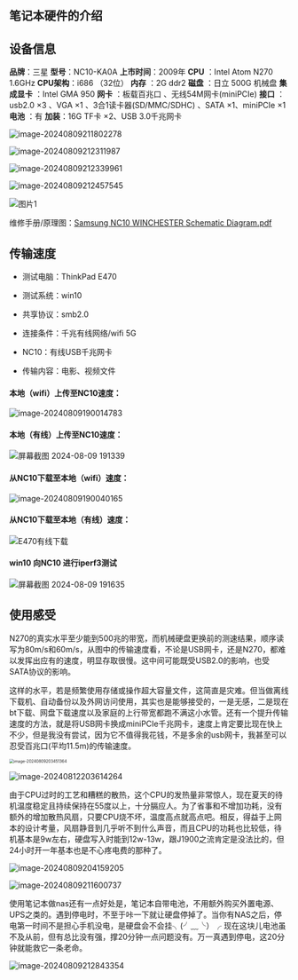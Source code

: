 ## 笔记本硬件的介绍

## 设备信息

**品牌**：三星
**型号**：NC10-KA0A
**上市时间**：2009年
**CPU** ：Intel Atom N270  1.6GHz
**CPU架构**：i686 （32位）
**内存** ：2G  ddr2
**磁盘** ：日立 500G 机械盘
**集成显卡** ：Intel GMA 950
**网卡** ：板载百兆口 、无线54M网卡(miniPCIe)
**接口** ：usb2.0 ×3 、VGA ×1 、3合1读卡器(SD/MMC/SDHC) 、SATA ×1、miniPCIe ×1
**电池** ：有
**加装**：16G TF卡 ×2、USB 3.0千兆网卡

![image-20240809211802278](https://cdn.jsdelivr.net/gh/GKK2024/Convert-an-NC10-into-a-NAS@main/Images/202408092118588.png)

![image-20240809212311987](https://cdn.jsdelivr.net/gh/GKK2024/Convert-an-NC10-into-a-NAS@main/Images/202408092123324.png)

![image-20240809212339961](https://cdn.jsdelivr.net/gh/GKK2024/Convert-an-NC10-into-a-NAS@main/Images/202408092123254.png)

![image-20240809212457545](https://cdn.jsdelivr.net/gh/GKK2024/Convert-an-NC10-into-a-NAS@main/Images/202408092124869.png)

![图片1](https://cdn.jsdelivr.net/gh/GKK2024/Convert-an-NC10-into-a-NAS@main/Images/202408101215872.png)

维修手册/原理图：[Samsung NC10 WINCHESTER Schematic Diagram.pdf](https://github.com/GKK2024/Convert-an-NC10-into-a-NAS/blob/4a5b780e293ac8b9b470ed666c0248165eeec979/Samsung%20NC10%20WINCHESTER%20Schematic%20Diagram.pdf)

## 传输速度

- 测试电脑：ThinkPad E470
- 测试系统：win10

- 共享协议：smb2.0
- 连接条件：千兆有线网络/wifi 5G
- NC10：有线USB千兆网卡
- 传输内容：电影、视频文件

#### 本地（wifi）上传至NC10速度：

![image-20240809190014783](https://cdn.jsdelivr.net/gh/GKK2024/Convert-an-NC10-into-a-NAS@main/Images/202408092010202.png)

#### 本地（有线）上传至NC10速度：

![屏幕截图 2024-08-09 191339](https://cdn.jsdelivr.net/gh/GKK2024/Convert-an-NC10-into-a-NAS@main/Images/202408092010172.png)

#### 从NC10下载至本地（wifi）速度：

![image-20240809190040165](https://cdn.jsdelivr.net/gh/GKK2024/Convert-an-NC10-into-a-NAS@main/Images/202408092010109.png)

#### 从NC10下载至本地（有线）速度：

![E470有线下载](https://cdn.jsdelivr.net/gh/GKK2024/Convert-an-NC10-into-a-NAS@main/Images/202408092010015.png)

#### win10 向NC10 进行iperf3测试

![屏幕截图 2024-08-09 191635](https://cdn.jsdelivr.net/gh/GKK2024/Convert-an-NC10-into-a-NAS@main/Images/202408092003700.png)

## 使用感受

​	N270的真实水平至少能到500兆的带宽，而机械硬盘更换前的测速结果，顺序读写为80m/s和60m/s，从图中的传输速度看，不论是USB网卡，还是N270，都难以发挥出应有的速度，明显存取很慢。这中间可能既受USB2.0的影响，也受SATA协议的影响。

​	这样的水平，若是频繁使用存储或操作超大容量文件，这简直是灾难。但当做离线下载机、自动备份以及外网访问使用，其实也是能够接受的，一是无感，二是现在bt下载、网盘下载速度以及家庭的上行带宽都跑不满这小水管。还有一个提升传输速度的方法，就是将USB网卡换成miniPCIe千兆网卡，速度上肯定要比现在快上不少，但是我没有尝试，因为它不值得我花钱，不是多余的usb网卡，我甚至可以忍受百兆口(平均11.5m)的传输速度。

<img src="https://cdn.jsdelivr.net/gh/GKK2024/Convert-an-NC10-into-a-NAS@main/Images/202408092034615.png" alt="image-20240809203451364" style="zoom:50%;" />

![image-20240812203614264](https://cdn.jsdelivr.net/gh/GKK2024/Convert-an-NC10-into-a-NAS@main/Images/202408122036440.png)

​	由于CPU过时的工艺和糟糕的散热，这个CPU的发热量非常惊人，现在夏天的待机温度稳定且持续保持在55度以上，十分膈应人。为了省事和不增加功耗，没有额外的增加散热风扇，只要CPU烧不坏，温度高点就高点吧。相反，得益于上网本的设计考量，风扇静音到几乎听不到什么声音，而且CPU的功耗也比较低，待机基本是9w左右，硬盘写入时能到12w-13w，跟J1900之流肯定是没法比的，但24小时开一年基本也是不心疼电费的那种了。

![image-20240809204159205](https://cdn.jsdelivr.net/gh/GKK2024/Convert-an-NC10-into-a-NAS@main/Images/202408092041355.png)

![image-20240809211600737](https://cdn.jsdelivr.net/gh/GKK2024/Convert-an-NC10-into-a-NAS@main/Images/202408092116970.png)

​	使用笔记本做nas还有一点好处是，笔记本自带电池，不用额外购买外置电源、UPS之类的。遇到停电时，不至于咔一下就让硬盘停掉了。当你有NAS之后，停电第一时间不是担心手机没电，是硬盘会不会挂╮(╯﹏╰）╭  现在这块儿电池虽不及从前，但有总比没有强，撑20分钟一点问题没有。万一真遇到停电，这20分钟就能救它一条老命。

![image-20240809212843354](https://cdn.jsdelivr.net/gh/GKK2024/Convert-an-NC10-into-a-NAS@main/Images/202408092128531.png)